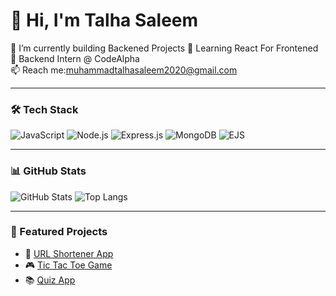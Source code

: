 # 👋 Hi, I'm Talha Saleem

🔭 I’m currently building Backened Projects
🌱 Learning React For Frontened   
💼 Backend Intern @ CodeAlpha  
📫 Reach me:muhammadtalhasaleem2020@gmail.com

---

### 🛠️ Tech Stack
![JavaScript](https://img.shields.io/badge/-JavaScript-black?style=flat&logo=javascript)
![Node.js](https://img.shields.io/badge/-Node.js-green?style=flat&logo=node.js)
![Express.js](https://img.shields.io/badge/-Express.js-black?style=flat&logo=express)
![MongoDB](https://img.shields.io/badge/-MongoDB-darkgreen?style=flat&logo=mongodb)
![EJS](https://img.shields.io/badge/-EJS-white?style=flat)

---

### 📊 GitHub Stats
![GitHub Stats](https://github-readme-stats.vercel.app/api?username=TalhaSaleem-26&show_icons=true&theme=tokyonight)
![Top Langs](https://github-readme-stats.vercel.app/api/top-langs/?username=TalhaSaleem-26&layout=compact&theme=tokyonight)

---

### 📌 Featured Projects
- 🔗 [URL Shortener App](https://github.com/TalhaSaleem-26/CodeAlpha_URLShortener)
- 🎮 [Tic Tac Toe Game](https://github.com/TalhaSaleem-26/TicTacToe)
- 📚 [Quiz App](https://github.com/TalhaSaleem-26/Quiz-App)
